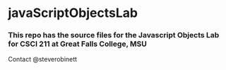# javaScriptObjectsLab

### This repo has the source files for the Javascript Objects Lab for CSCI 211 at Great Falls College, MSU

Contact @steverobinett 
